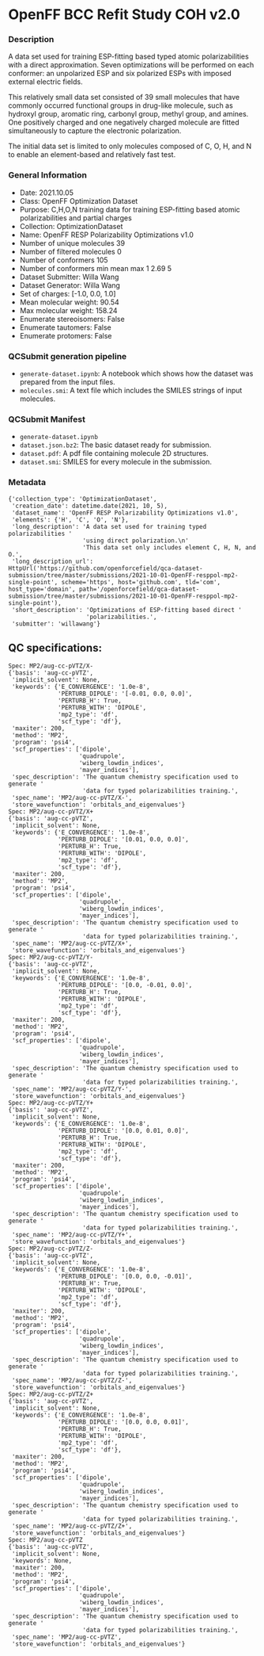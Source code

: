 # OpenFF BCC Refit Study COH v2.0

### Description

A data set used for training ESP-fitting based typed atomic polarizabilities with a direct approximation.
Seven optimizations will be performed on each conformer: an unpolarized ESP and six polarized ESPs with imposed external electric fields.

This relatively small data set consisted of 39 small molecules that have commonly occurred functional groups in drug-like molecule, such as hydroxyl group, aromatic ring, carbonyl group, methyl group, and amines.
One positively charged and one negatively charged molecule are fitted simultaneously to capture the electronic polarization.

The initial data set is limited to only molecules composed of C, O, H, and N to enable an element-based and relatively fast test.


### General Information

- Date: 2021.10.05
- Class: OpenFF Optimization Dataset
- Purpose: C,H,O,N training data for training ESP-fitting based atomic polarizabilities and partial charges
- Collection: OptimizationDataset
- Name: OpenFF RESP Polarizability Optimizations v1.0 
- Number of unique molecules        39
- Number of filtered molecules      0
- Number of conformers              105
- Number of conformers min mean max 1    2.69  5
- Dataset Submitter: Willa Wang 
- Dataset Generator: Willa Wang 
- Set of charges: [-1.0, 0.0, 1.0]
- Mean molecular weight: 90.54
- Max molecular weight: 158.24
- Enumerate stereoisomers: False
- Enumerate tautomers: False
- Enumerate protomers: False

### QCSubmit generation pipeline

- `generate-dataset.ipynb`: A notebook which shows how the dataset was prepared from the input files.
- `molecules.smi`: A text file which includes the SMILES strings of input molecules.

### QCSubmit Manifest

- `generate-dataset.ipynb`
- `dataset.json.bz2`: The basic dataset ready for submission.
- `dataset.pdf`: A pdf file containing molecule 2D structures.
- `dataset.smi`: SMILES for every molecule in the submission.
 
### Metadata

```
{'collection_type': 'OptimizationDataset',
 'creation_date': datetime.date(2021, 10, 5),
 'dataset_name': 'OpenFF RESP Polarizability Optimizations v1.0',
 'elements': {'H', 'C', 'O', 'N'},
 'long_description': 'A data set used for training typed polarizabilities '
                     'using direct polarization.\n'
                     'This data set only includes element C, H, N, and O.',
 'long_description_url': HttpUrl('https://github.com/openforcefield/qca-dataset-submission/tree/master/submissions/2021-10-01-OpenFF-resppol-mp2-single-point', scheme='https', host='github.com', tld='com', host_type='domain', path='/openforcefield/qca-dataset-submission/tree/master/submissions/2021-10-01-OpenFF-resppol-mp2-single-point'),
 'short_description': 'Optimizations of ESP-fitting based direct '
                      'polarizabilities.',
 'submitter': 'willawang'}
```

## QC specifications:

```
Spec: MP2/aug-cc-pVTZ/X-
{'basis': 'aug-cc-pVTZ',
 'implicit_solvent': None,
 'keywords': {'E_CONVERGENCE': '1.0e-8',
              'PERTURB_DIPOLE': '[-0.01, 0.0, 0.0]',
              'PERTURB_H': True,
              'PERTURB_WITH': 'DIPOLE',
              'mp2_type': 'df',
              'scf_type': 'df'},
 'maxiter': 200,
 'method': 'MP2',
 'program': 'psi4',
 'scf_properties': ['dipole',
                    'quadrupole',
                    'wiberg_lowdin_indices',
                    'mayer_indices'],
 'spec_description': 'The quantum chemistry specification used to generate '
                     'data for typed polarizabilities training.',
 'spec_name': 'MP2/aug-cc-pVTZ/X-',
 'store_wavefunction': 'orbitals_and_eigenvalues'}
Spec: MP2/aug-cc-pVTZ/X+
{'basis': 'aug-cc-pVTZ',
 'implicit_solvent': None,
 'keywords': {'E_CONVERGENCE': '1.0e-8',
              'PERTURB_DIPOLE': '[0.01, 0.0, 0.0]',
              'PERTURB_H': True,
              'PERTURB_WITH': 'DIPOLE',
              'mp2_type': 'df',
              'scf_type': 'df'},
 'maxiter': 200,
 'method': 'MP2',
 'program': 'psi4',
 'scf_properties': ['dipole',
                    'quadrupole',
                    'wiberg_lowdin_indices',
                    'mayer_indices'],
 'spec_description': 'The quantum chemistry specification used to generate '
                     'data for typed polarizabilities training.',
 'spec_name': 'MP2/aug-cc-pVTZ/X+',
 'store_wavefunction': 'orbitals_and_eigenvalues'}
Spec: MP2/aug-cc-pVTZ/Y-
{'basis': 'aug-cc-pVTZ',
 'implicit_solvent': None,
 'keywords': {'E_CONVERGENCE': '1.0e-8',
              'PERTURB_DIPOLE': '[0.0, -0.01, 0.0]',
              'PERTURB_H': True,
              'PERTURB_WITH': 'DIPOLE',
              'mp2_type': 'df',
              'scf_type': 'df'},
 'maxiter': 200,
 'method': 'MP2',
 'program': 'psi4',
 'scf_properties': ['dipole',
                    'quadrupole',
                    'wiberg_lowdin_indices',
                    'mayer_indices'],
 'spec_description': 'The quantum chemistry specification used to generate '
                     'data for typed polarizabilities training.',
 'spec_name': 'MP2/aug-cc-pVTZ/Y-',
 'store_wavefunction': 'orbitals_and_eigenvalues'}
Spec: MP2/aug-cc-pVTZ/Y+
{'basis': 'aug-cc-pVTZ',
 'implicit_solvent': None,
 'keywords': {'E_CONVERGENCE': '1.0e-8',
              'PERTURB_DIPOLE': '[0.0, 0.01, 0.0]',
              'PERTURB_H': True,
              'PERTURB_WITH': 'DIPOLE',
              'mp2_type': 'df',
              'scf_type': 'df'},
 'maxiter': 200,
 'method': 'MP2',
 'program': 'psi4',
 'scf_properties': ['dipole',
                    'quadrupole',
                    'wiberg_lowdin_indices',
                    'mayer_indices'],
 'spec_description': 'The quantum chemistry specification used to generate '
                     'data for typed polarizabilities training.',
 'spec_name': 'MP2/aug-cc-pVTZ/Y+',
 'store_wavefunction': 'orbitals_and_eigenvalues'}
Spec: MP2/aug-cc-pVTZ/Z-
{'basis': 'aug-cc-pVTZ',
 'implicit_solvent': None,
 'keywords': {'E_CONVERGENCE': '1.0e-8',
              'PERTURB_DIPOLE': '[0.0, 0.0, -0.01]',
              'PERTURB_H': True,
              'PERTURB_WITH': 'DIPOLE',
              'mp2_type': 'df',
              'scf_type': 'df'},
 'maxiter': 200,
 'method': 'MP2',
 'program': 'psi4',
 'scf_properties': ['dipole',
                    'quadrupole',
                    'wiberg_lowdin_indices',
                    'mayer_indices'],
 'spec_description': 'The quantum chemistry specification used to generate '
                     'data for typed polarizabilities training.',
 'spec_name': 'MP2/aug-cc-pVTZ/Z-',
 'store_wavefunction': 'orbitals_and_eigenvalues'}
Spec: MP2/aug-cc-pVTZ/Z+
{'basis': 'aug-cc-pVTZ',
 'implicit_solvent': None,
 'keywords': {'E_CONVERGENCE': '1.0e-8',
              'PERTURB_DIPOLE': '[0.0, 0.0, 0.01]',
              'PERTURB_H': True,
              'PERTURB_WITH': 'DIPOLE',
              'mp2_type': 'df',
              'scf_type': 'df'},
 'maxiter': 200,
 'method': 'MP2',
 'program': 'psi4',
 'scf_properties': ['dipole',
                    'quadrupole',
                    'wiberg_lowdin_indices',
                    'mayer_indices'],
 'spec_description': 'The quantum chemistry specification used to generate '
                     'data for typed polarizabilities training.',
 'spec_name': 'MP2/aug-cc-pVTZ/Z+',
 'store_wavefunction': 'orbitals_and_eigenvalues'}
Spec: MP2/aug-cc-pVTZ
{'basis': 'aug-cc-pVTZ',
 'implicit_solvent': None,
 'keywords': None,
 'maxiter': 200,
 'method': 'MP2',
 'program': 'psi4',
 'scf_properties': ['dipole',
                    'quadrupole',
                    'wiberg_lowdin_indices',
                    'mayer_indices'],
 'spec_description': 'The quantum chemistry specification used to generate '
                     'data for typed polarizabilities training.',
 'spec_name': 'MP2/aug-cc-pVTZ',
 'store_wavefunction': 'orbitals_and_eigenvalues'}
```
